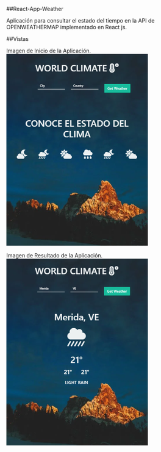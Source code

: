 ##React-App-Weather

Aplicación para consultar el estado del tiempo en la API de OPENWEATHERMAP implementado en React js.

##Vistas

Imagen de Inicio de la Aplicación.
![Screenshot](Front_2.png)

Imagen de Resultado de la Aplicación.
![Screenshot](Front.png)

